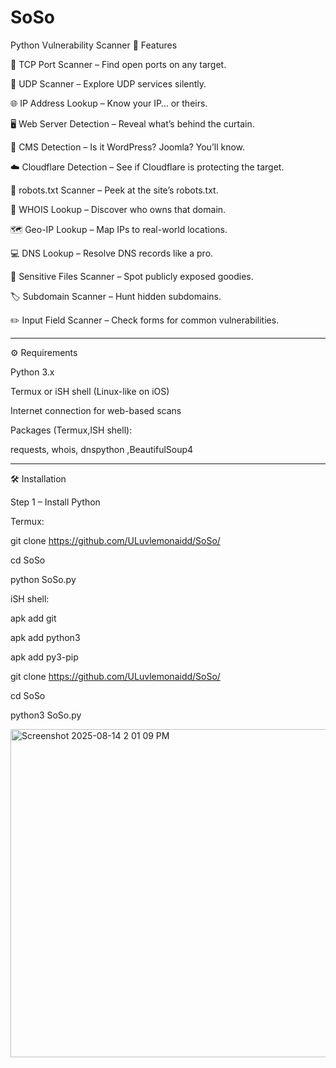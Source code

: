 # SoSo
Python Vulnerability Scanner
🚀 Features

🔌 TCP Port Scanner – Find open ports on any target.

📡 UDP Scanner – Explore UDP services silently.

🌐 IP Address Lookup – Know your IP… or theirs.

🖥 Web Server Detection – Reveal what’s behind the curtain.

📝 CMS Detection – Is it WordPress? Joomla? You’ll know.

☁️ Cloudflare Detection – See if Cloudflare is protecting the target.

🤖 robots.txt Scanner – Peek at the site’s robots.txt.

📜 WHOIS Lookup – Discover who owns that domain.

🗺 Geo-IP Lookup – Map IPs to real-world locations.

💻 DNS Lookup – Resolve DNS records like a pro.

🔑 Sensitive Files Scanner – Spot publicly exposed goodies.

🏷 Subdomain Scanner – Hunt hidden subdomains.

✏️ Input Field Scanner – Check forms for common vulnerabilities.


---


⚙️ Requirements

Python 3.x

Termux or iSH shell (Linux-like on iOS)

Internet connection for web-based scans

Packages (Termux,ISH shell):

requests, whois, dnspython ,BeautifulSoup4

---

🛠 Installation

Step 1 – Install Python

Termux:

git clone https://github.com/ULuvlemonaidd/SoSo/

cd SoSo

python SoSo.py


iSH shell:

apk add git

apk add python3

apk add py3-pip

git clone https://github.com/ULuvlemonaidd/SoSo/

cd SoSo

python3 SoSo.py


<img width="529" height="525" alt="Screenshot 2025-08-14 2 01 09 PM" src="https://github.com/user-attachments/assets/7ce7e5cc-709d-4aa8-9ce3-2dc024ec49ed" />
